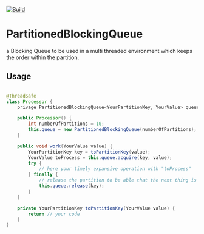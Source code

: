 [![Build](https://github.com/mobility-university/partitioned-blocking-queue/actions/workflows/maven.yml/badge.svg)](https://github.com/mobility-university/partitioned-blocking-queue/actions/workflows/maven.yml)

# PartitionedBlockingQueue

a Blocking Queue to be used in a multi threaded environment which keeps the order within the partition.

## Usage

```java

@ThreadSafe
class Processor {
    privage PartitionedBlockingQueue<YourPartitionKey, YourValue> queue;

    public Processor() {
        int numberOfPartitions = 10;
        this.queue = new PartitionedBlockingQueue(numberOfPartitions);
    }

    public void work(YourValue value) {
        YourPartitionKey key = toPartitionKey(value);
        YourValue toProcess = this.queue.acquire(key, value);
        try {
            // here your timely expansive operation with "toProcess"
        } finally {
            // release the partition to be able that the next thing is processed
            this.queue.release(key);
        }
    }

    private YourPartitionKey toPartitionKey(YourValue value) {
        return // your code
    }
}
```

